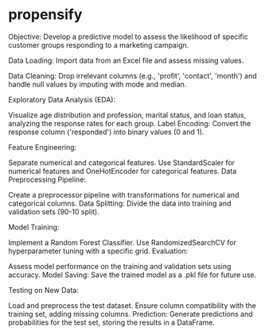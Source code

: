 # propensify  
Objective: Develop a predictive model to assess the likelihood of specific customer groups responding to a marketing campaign.

Data Loading: Import data from an Excel file and assess missing values.

Data Cleaning: Drop irrelevant columns (e.g., 'profit', 'contact', 'month') and handle null values by imputing with mode and median.

Exploratory Data Analysis (EDA):

Visualize age distribution and profession, marital status, and loan status, analyzing the response rates for each group.
Label Encoding: Convert the response column ('responded') into binary values (0 and 1).

Feature Engineering:

Separate numerical and categorical features.
Use StandardScaler for numerical features and OneHotEncoder for categorical features.
Data Preprocessing Pipeline:

Create a preprocessor pipeline with transformations for numerical and categorical columns.
Data Splitting: Divide the data into training and validation sets (90-10 split).

Model Training:

Implement a Random Forest Classifier.
Use RandomizedSearchCV for hyperparameter tuning with a specific grid.
Evaluation:

Assess model performance on the training and validation sets using accuracy.
Model Saving: Save the trained model as a .pkl file for future use.

Testing on New Data:

Load and preprocess the test dataset.
Ensure column compatibility with the training set, adding missing columns.
Prediction: Generate predictions and probabilities for the test set, storing the results in a DataFrame.
